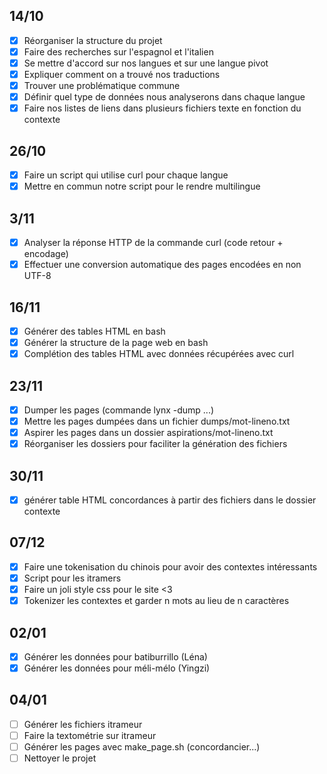 ## 14/10
- [x] Réorganiser la structure du projet
- [x] Faire des recherches sur l'espagnol et l'italien
- [x] Se mettre d'accord sur nos langues et sur une langue pivot
- [x] Expliquer comment on a trouvé nos traductions
- [x] Trouver une problématique commune
- [x] Définir quel type de données nous analyserons dans chaque langue
- [x] Faire nos listes de liens dans plusieurs fichiers texte en fonction du contexte
## 26/10
- [x] Faire un script qui utilise curl pour chaque langue
- [x] Mettre en commun notre script pour le rendre multilingue
## 3/11
- [x] Analyser la réponse HTTP de la commande curl (code retour + encodage)
- [x] Effectuer une conversion automatique des pages encodées en non UTF-8
## 16/11
- [x] Générer des tables HTML en bash
- [x] Générer la structure de la page web en bash
- [x] Complétion des tables HTML avec données récupérées avec curl
## 23/11
- [x] Dumper les pages (commande lynx -dump ...)
- [x] Mettre les pages dumpées dans un fichier dumps/mot-lineno.txt
- [x] Aspirer les pages dans un dossier aspirations/mot-lineno.txt
- [x] Réorganiser les dossiers pour faciliter la génération des fichiers
## 30/11
- [x] générer table HTML concordances à partir des fichiers dans le dossier contexte
## 07/12
- [x] Faire une tokenisation du chinois pour avoir des contextes intéressants
- [x] Script pour les itramers
- [x] Faire un joli style css pour le site <3
- [x] Tokenizer les contextes et garder n mots au lieu de n caractères
## 02/01
- [x] Générer les données pour batiburrillo (Léna)
- [x] Générer les données pour méli-mélo (Yingzi)
## 04/01
- [ ] Générer les fichiers itrameur
- [ ] Faire la textométrie sur itrameur
- [ ] Générer les pages avec make_page.sh (concordancier...)
- [ ] Nettoyer le projet
